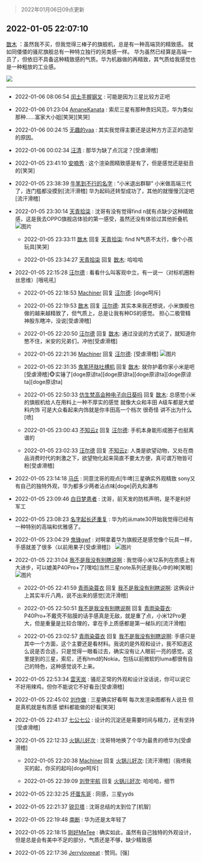 > 2022年01月06日09点更新
<link rel="stylesheet" href="https://cdn.jsdelivr.net/gh/taotie6/sampleJSON@main/css/photo_show.css">
<meta name="referrer" content="no-referrer" />


 ## 2022-01-05 22:07:10 

 [㪚木](https://www.coolapk.com/feed/32622481?shareKey=MzNjMzI1OGNiNjkxNjFkNWIyOWI~) ：虽然我不买，但我觉得三棒子的旗舰机，总是有一种高端货的精致感。
就如同倭倭的骚尼旗舰总有一种特立独行的另类感一样。
华为虽然已经算是高端一员了，但依旧不具备这种精致感的气质。华为机器做的再精致，其气质给我感觉也是一种粗放的工业感。 

<div class="album">
<img class="img-item" src="https://image.coolapk.com/feed/2019/0412/17/1081091_1555060673_5592@400x225.gif" />
</div>

 ------- 

- 2022-01-06 08:06:54 [闰土手握钢叉](uid=3177928) : 可能是因为三星比较方正吧 

- 2022-01-06 01:23:04 [AmaneKanata](uid=3148066) : 索尼三星有那种贵妇风范，华为类似那种……富家大小姐[笑哭][笑哭] 

- 2022-01-06 00:24:15 [无趣的vaa](uid=3274628) : 其实我觉得主要还是这种方方正正的造型的原因。 

- 2022-01-06 00:02:34 [汪清](uid=1138674) : 那华为缺了点沉淀？[受虐滑稽] 

- 2022-01-05 23:41:10 [安喃秀](uid=2237599) : 这个渲染图精致感是有了，但是感觉还是挺丑的[笑哭] 

- 2022-01-05 23:38:39 [牛笔到不行的名字](uid=2374460) : “小米退出群聊” 小米做高端三代了，连门槛都没摸到[流汗滑稽] 华为起码还转型成功了，其他的就慢慢沉淀吧[流汗滑稽] 

- 2022-01-05 23:30:14 [天青拾柒](uid=2874164) : 沈哥有没有觉得find n就有点缺少这种精致感，这是我去OPPO旗舰店体验的第一感受，虽然还没有体验过其他折叠机 ![图片](https://image.coolapk.com/feed/2022/0105/23/2874164_9d9e6dbc_6612_4006_165@2494x3325.jpeg)

    - 2022-01-05 23:33:11 [㪚木](uid=1081091) 回复 [天青拾柒](uid=2874164): find N气质不太行，像个小孩玩具[笑哭] 

    - 2022-01-05 23:34:27 [天青拾柒](uid=2874164) 回复 [㪚木](uid=1081091): 哈哈哈 

- 2022-01-05 22:15:28 [汪尔德](uid=1595236) : 看看什么叫客观中立，有一说一（对标机圈粉丝思维）[哦吼吼] 

    - 2022-01-05 22:18:53 [Machiner](uid=3114536) 回复 [汪尔德](uid=1595236): [doge呵斥] 

    - 2022-01-05 22:19:53 [㪚木](uid=1081091) 回复 [汪尔德](uid=1595236): 其实本来我还想说，小米旗舰也做的越来越精致了，但气质上，总是让我有种DS的感觉。
担心二极管精神股东瞎冲，没说[受虐滑稽] 

    - 2022-01-05 22:20:50 [汪尔德](uid=1595236) 回复 [㪚木](uid=1081091): 通过没说的方式说了，就知道你憋不住，米安的兄弟们，冲他[受虐滑稽] 

    - 2022-01-05 22:21:36 [Machiner](uid=3114536) 回复 [汪尔德](uid=1595236): [受虐滑稽] ![图片](https://image.coolapk.com/feed/2022/0105/22/3114536_286950ab_2496_0384_25@499x242.gif)

    - 2022-01-05 22:31:35 [鬼笔环肽吐槽机](uid=5538134) 回复 [㪚木](uid=1081091): 就你护着你家小米是吧[受虐滑稽]🐵实锤了[doge原谅ta][doge原谅ta][doge原谅ta][doge原谅ta][doge原谅ta] 

    - 2022-01-05 22:50:33 [仿生梵高会种电子向日葵吗](uid=7605330) 回复 [㪚木](uid=1081091): 总感觉小米的旗舰机给人在用料上一种不厚实的感觉
就像大众和丰田 A级车都是大塑料内饰 可是大众看起来内饰就是你丰田高一个档次 很奇怪 讲不出为什么[喷] 

    - 2022-01-05 23:00:43 [不知云z](uid=5657858) 回复 [汪尔德](uid=1595236): 手机本身能形成圈子也挺离谱的 

    - 2022-01-05 23:02:33 [汪尔德](uid=1595236) 回复 [不知云z](uid=5657858): 人类是欲望动物，又处在商品消费时代的刺激之下，欲望物化起来简直不要太方便，真可谓万物皆可粉[受虐滑稽] 

- 2022-01-05 23:14:18 [马氏](uid=3951651) : 同意沈哥的观点[牛啤]三星确实外观精致 sony又有自己的独特外观，华为都多少两者沾点味[doge]药丸和瀑布 

- 2022-01-05 23:09:46 [白日梦患者](uid=533502) : 沈哥，前天发的防核声明，是不是利好军工 

- 2022-01-05 23:08:23 [名字起长还重复](uid=485854) : 华为的从mate30开始我觉得已经有一种特别的高端和优雅感了。 

- 2022-01-05 23:04:29 [鬼锋gwf](uid=1973039) : 对啊拿着华为旗舰还是感觉像个玩具一样，手感就差了很多（以前用果子[受虐滑稽]） ![图片](https://image.coolapk.com/feed/2021/0626/11/1973039_2db6fa45_7097_6626@3325x2494.jpeg)

- 2022-01-05 22:31:04 [我不是我没有别瞎说啊](uid=2231912) : 我觉得小米12系列在质感上有大进步，可以媲美P40Pro+了[嘿哈]当然三星note系列还是我心中的神[笑眼] ![图片](https://image.coolapk.com/feed/2022/0105/22/2231912_3063_656_469@826x1102.jpg)

    - 2022-01-05 22:41:59 [青雨染蓑衣](uid=1535940) 回复 [我不是我没有别瞎说啊](uid=2231912): 这俩设计上其实半斤八两，说不出来的感觉[流汗滑稽] 

    - 2022-01-05 22:50:51 [我不是我没有别瞎说啊](uid=2231912) 回复 [青雨染蓑衣](uid=1535940): P40Pro+不戴壳不贴膜的话手感真是无敌，就是重了点，小米12Pro更大，但是重量是比较合理的，拿在手上质感都是第一梯队的[流汗滑稽] 

    - 2022-01-05 23:02:57 [青雨染蓑衣](uid=1535940) 回复 [我不是我没有别瞎说啊](uid=2231912): 手感只是其中一个方面，这个主要还是看材料。我说的是外观和设计，我不知道这么说是否合适，只是觉得一眼看过去，确实没有让人眼前一亮的感觉。这里提到的三星，索尼，还有hmd的Nokia，包括以前微软的luma都很有自己的特色，这种感觉说不上来。 

- 2022-01-05 22:53:34 [雲天岚](uid=12068196) : 骚尼正常的外观和设计没话说，你可以说它不好用辣鸡，但你不能说它不好看丑[受虐滑稽] 

- 2022-01-05 22:45:02 [刘作做](uid=3250383) : 三星确实好看啊 每次发渲染图都有人说丑 但是真机就是有质感 塑料都能做的好看[笑哭] 

- 2022-01-05 22:41:37 [七公七公](uid=1763604) : 设计的沉淀还是需要时间与精力，还有坚持[受虐滑稽] 

- 2022-01-05 22:12:33 [火锅儿好次](uid=2242533) : 沈哥特地换了个华为最贵的喷华为[受虐滑稽] 

    - 2022-01-05 22:20:38 [Machiner](uid=3114536) 回复 [火锅儿好次](uid=2242533): [流汗滑稽]（我喷我买的起，你买的起吗[doge呵斥] 

    - 2022-01-05 22:39:09 [刘登宇航](uid=571170) 回复 [火锅儿好次](uid=2242533): 哈哈哈，细节 

- 2022-01-05 22:32:25 [坏蛋东哥](uid=1117089) : 同感，三星yyds 

- 2022-01-05 22:21:37 [锐贝塔](uid=4208305) : 沈哥总结的太到位了[机智] 

- 2022-01-05 22:19:48 [南断](uid=1225983) : 华为还是太年轻了 

- 2022-01-05 22:18:15 [刚好MeTee](uid=860189) : 确实如此，虽然有自己独特的外观设计，但是总是会有美中不足的部分，气质还是不够，缺少精致感 

- 2022-01-05 22:17:36 [Jerryloveeat](uid=3750411) : 赞同。[强] 


